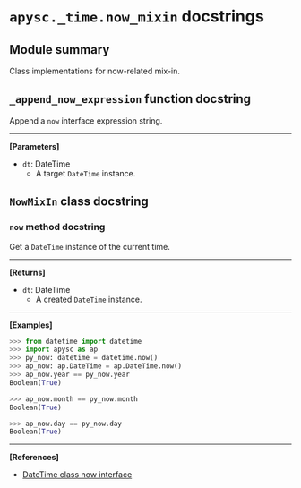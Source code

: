 # `apysc._time.now_mixin` docstrings

## Module summary

Class implementations for now-related mix-in.

## `_append_now_expression` function docstring

Append a `now` interface expression string.<hr>

**[Parameters]**

- `dt`: DateTime
  - A target `DateTime` instance.

## `NowMixIn` class docstring

### `now` method docstring

Get a `DateTime` instance of the current time.<hr>

**[Returns]**

- `dt`: DateTime
  - A created `DateTime` instance.

<hr>

**[Examples]**

```py
>>> from datetime import datetime
>>> import apysc as ap
>>> py_now: datetime = datetime.now()
>>> ap_now: ap.DateTime = ap.DateTime.now()
>>> ap_now.year == py_now.year
Boolean(True)

>>> ap_now.month == py_now.month
Boolean(True)

>>> ap_now.day == py_now.day
Boolean(True)
```

<hr>

**[References]**

- [DateTime class now interface](https://simon-ritchie.github.io/apysc/en/datetime_now.html)